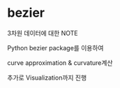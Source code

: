 # bezier

3차원 데이터에 대한 NOTE

Python bezier package를 이용하여

curve approximation & curvature계산

추가로 Visualization까지 진행
